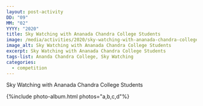 ```yaml
---
layout: post-activity
DD: "09"
MM: "02"
YYYY: "2020"
title: Sky Watching with Ananada Chandra College Students
image: /media/activities/2020/sky-watching-with-ananada-chandra-college-students/sky-watching.jpg
image_alt: Sky Watching with Ananada Chandra College Students
excerpt: Sky Watching with Ananada Chandra College Students
tags-list: Ananda Chandra College, Sky Watching
categories:
  - competition
---
```

Sky Watching with Ananada Chandra College Students

{%include photo-album.html photos="a,b,c,d"%}